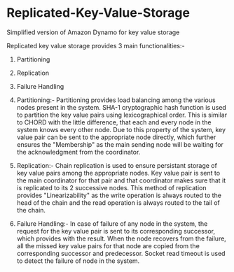 # Replicated-Key-Value-Storage
Simplified version of Amazon Dynamo for key value storage

Replicated key value storage provides 3 main functionalities:- 
1) Partitioning
2) Replication
3) Failure Handling

1) Partitioning:- Partitioning provides load balancing among the various nodes present in the system. SHA-1 cryptographic
hash function is used to partition the key value pairs using lexicographical order. This is similar to CHORD with the 
little difference, that each and every node in the system knows every other node. Due to this property of the 
system, key value pair can be sent to the appropriate node directly, which further ensures the "Membership" as the main
sending node will be waiting for the acknowledgment from the coordinator.

2) Replication:- Chain replication is used to ensure persistant storage of key value pairs among the appropriate nodes. Key value
pair is sent to the main coordinator for that pair and that coordinator makes sure that it is replicated to its 2 successive
nodes. This method of replication provides "Linearizability" as the write operation is always routed to the head of the chain and the 
read operation is always routed to the tail of the chain.

3) Failure Handling:- In case of failure of any node in the system, the request for the key value pair is sent to its corresponding
successor, which provides with the result. When the node recovers from the failure, all the missed key value pairs for that 
node are copied from the corresponding successor and predecessor. Socket read timeout is used to detect the failure of node 
in the system.
